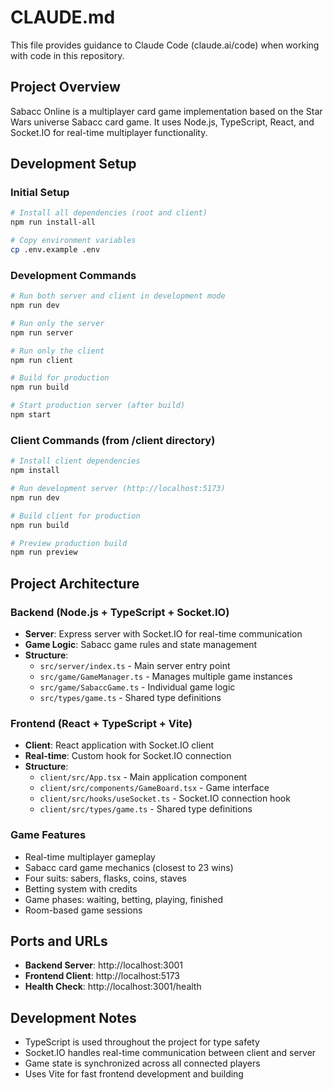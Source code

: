 # CLAUDE.md

This file provides guidance to Claude Code (claude.ai/code) when working with code in this repository.

## Project Overview

Sabacc Online is a multiplayer card game implementation based on the Star Wars universe Sabacc card game. It uses Node.js, TypeScript, React, and Socket.IO for real-time multiplayer functionality.

## Development Setup

### Initial Setup
```bash
# Install all dependencies (root and client)
npm run install-all

# Copy environment variables
cp .env.example .env
```

### Development Commands
```bash
# Run both server and client in development mode
npm run dev

# Run only the server
npm run server

# Run only the client
npm run client

# Build for production
npm run build

# Start production server (after build)
npm start
```

### Client Commands (from /client directory)
```bash
# Install client dependencies
npm install

# Run development server (http://localhost:5173)
npm run dev

# Build client for production
npm run build

# Preview production build
npm run preview
```

## Project Architecture

### Backend (Node.js + TypeScript + Socket.IO)
- **Server**: Express server with Socket.IO for real-time communication
- **Game Logic**: Sabacc game rules and state management
- **Structure**:
  - `src/server/index.ts` - Main server entry point
  - `src/game/GameManager.ts` - Manages multiple game instances
  - `src/game/SabaccGame.ts` - Individual game logic
  - `src/types/game.ts` - Shared type definitions

### Frontend (React + TypeScript + Vite)
- **Client**: React application with Socket.IO client
- **Real-time**: Custom hook for Socket.IO connection
- **Structure**:
  - `client/src/App.tsx` - Main application component
  - `client/src/components/GameBoard.tsx` - Game interface
  - `client/src/hooks/useSocket.ts` - Socket.IO connection hook
  - `client/src/types/game.ts` - Shared type definitions

### Game Features
- Real-time multiplayer gameplay
- Sabacc card game mechanics (closest to 23 wins)
- Four suits: sabers, flasks, coins, staves
- Betting system with credits
- Game phases: waiting, betting, playing, finished
- Room-based game sessions

## Ports and URLs
- **Backend Server**: http://localhost:3001
- **Frontend Client**: http://localhost:5173
- **Health Check**: http://localhost:3001/health

## Development Notes
- TypeScript is used throughout the project for type safety
- Socket.IO handles real-time communication between client and server
- Game state is synchronized across all connected players
- Uses Vite for fast frontend development and building